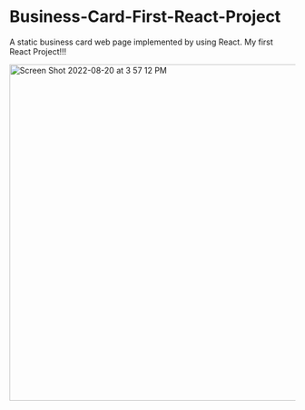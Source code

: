 # Business-Card-First-React-Project
A static business card web page implemented by using React. 
My first React Project!!!

<img width="592" alt="Screen Shot 2022-08-20 at 3 57 12 PM" src="https://user-images.githubusercontent.com/99623752/185764095-db10daaa-ba07-4f21-b61c-47c08f60f3a0.png">
